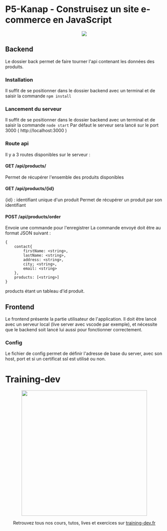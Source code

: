 
# P5-Kanap - Construisez un site e-commerce en JavaScript

<p align="center">
  <img src="https://user.oc-static.com/upload/2021/09/29/16329291678171_image2.png">
</p>

## Backend
Le dossier back permet de faire tourner l'api contenant les données des produits.
### Installation
Il suffit de se positionner dans le dossier backend avec un terminal et de saisir la commande ```npm install```
### Lancement du serveur
Il suffit de se positionner dans le dossier backend avec un terminal et de saisir la commande ```node start```
Par défaut le serveur sera lancé sur le port 3000 ( http://localhost:3000 )
### Route api
Il y a 3 routes disponibles sur le serveur : 

#### GET /api/products/
Permet de récupérer l'ensemble des produits disponibles
#### GET /api/products/{id}
{id} : identifiant unique d'un produit
Permet de récupérer un produit par son identifiant
#### POST /api/products/order
Envoie une commande pour l'enregistrer
La commande envoyé doit être au format JSON suivant : 

    {
	    contact{
		    firstName: <string>,
		    lastName: <string>,
		    address: <string>,
		    city; <string>,
		    email: <string>
		},
		products: [<string>]
	}
	
products étant un tableau d'id produit.

## Frontend
Le frontend présente la partie utilisateur de l'application. Il doit être lancé avec un serveur local (live server avec vscode par exemple), et nécessite que le backend soit lancé lui aussi pour fonctionner correctement.

### Config
Le fichier de config permet de définir l'adresse de base du server, avec son host, port et si un certificat ssl est utilisé ou non. 

# Training-dev

<p align="center">
	<a href="https://www.training-dev.fr" target="_blank">
  <img width="400" src="https://user-images.githubusercontent.com/75472004/135489506-7739b723-4e48-4439-a4e3-9932ee269aed.png">
	</a>
</p>
<p align="center">
  Retrouvez tous nos cours, tutos, lives et exercices sur <a href="https://www.training-dev.fr" target="_blank">training-dev.fr</a>
</p>
